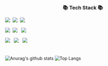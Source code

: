<!-- ![header](https://capsule-render.vercel.app/api?type=waving&color=auto&height=300&section=header&text=☘️Profile☘️&fontSize=30) -->
<!-- <br/>
<br/>
<br/>
<br/>
<br/>
<h3 align="center">📚 Tech Stack 📚</h3>
<p align="center">
  <img src="https://img.shields.io/badge/Java-007396?style=flat-square&logo=Java&logoColor=white"/></a>&nbsp
  <img src="https://img.shields.io/badge/Javascript-ffb13b?style=flat-square&logo=javascript&logoColor=white"/></a>&nbsp 
  <br>
  <img src="https://img.shields.io/badge/Spring-6DB33F?style=flat-square&logo=Spring&logoColor=white"/></a>&nbsp
  <img src="https://img.shields.io/badge/SpringBoot-6DB33F?style=flat-square&logo=SpringBoot&logoColor=white"/></a>&nbsp 
  <img src="https://img.shields.io/badge/Node.js-339933?style=flat-square&logo=Node.js&logoColor=white"/></a>&nbsp
  <br>
  <img src="https://img.shields.io/badge/Mysql-E6B91E?style=flat-square&logo=MySql&logoColor=white"/></a>&nbsp 
  <img src="https://img.shields.io/badge/Docker-2496ED?style=flat-square&logo=Docker&logoColor=white"/></a>&nbsp 
  <img src="https://img.shields.io/badge/#F80000?style=flat-square&logo=Docker&logoColor=white"/></a>&nbsp 
</p> -->

<!-- <h3 align="center">🌈 Follow Me 🌈</h3> -->
<!-- <p align="center"> -->
<!--   <a href="https://velog.io/@hyeinisfree"><img src="https://img.shields.io/badge/Tech%20Blog-11B48A?style=flat-square&logo=Vimeo&logoColor=white&link=https://velog.io/@hyeinisfree"/></a>&nbsp -->
<!--   <a href="https://www.instagram.com/dev.dobby/"><img src="https://img.shields.io/badge/Instagram-E4405F?style=flat-square&logo=Instagram&logoColor=white&link=https://www.instagram.com/hye_inisfree/"/></a>&nbsp -->
<!--   <a href="mailto:kimhyein7110@gmail.com"><img src="https://img.shields.io/badge/Gmail-d14836?style=flat-square&logo=Gmail&logoColor=white&link=kimhyein7110@gmail.com"/></a> -->
<!-- </p> -->
<!-- <br/>
<br/>
<br/>
<br/>
<br/> -->

<!-- ![Anurag's GitHub stats](https://github-readme-stats.vercel.app/api?username=soyajo&show_icons=true&theme=radical) -->



<!-- <div align="center">
<h3>🐳 Me 🐳</h3> -->
<!-- <p><a href="https://eunhee-programming.tistory.com/" target="_blank"><img src="https://img.shields.io/badge/BLOG-EA4AAA?style=flat&logo=GitHub Sponsors&logoColor=white"/></a></p> -->
<!-- <p>Hi There! I'm a BackEnd developer.</p>
<p> My main skills are Java, Spring, SpringBoot, Node.js, JavaScript</p> -->
<!-- <p>I'm a persistent person, who study hard day and night for be a good developer.🥰</p> -->
  
<!-- #
<h3>❤️ I love...</h3>
<p>💪Exercise,&nbsp;&nbsp;🖥Youtube,&nbsp;&nbsp;💻Programming,&nbsp;&nbsp;🎥Movies,&nbsp;&nbsp;🎮Games</p>
  
# -->
<h3 align="center">📚 Tech Stack 📚</h3>
<p>
  
  <img src="https://img.shields.io/badge/Java-007396?style=flat-square&logo=Java&logoColor=white"/>&nbsp;
  <img src="https://img.shields.io/badge/Spring-6DB33F?style=flat-square&logo=Spring&logoColor=white"/>&nbsp;
  <img src="https://img.shields.io/badge/SpringBoot-6DB33F?style=flat-square&logo=SpringBoot&logoColor=white"/>&nbsp;

<!--   <img src="https://img.shields.io/badge/HTML5-E34F26?style=flat&logo=html5&logoColor=white"/>&nbsp;&nbsp; -->
<!--   <img src="https://img.shields.io/badge/CSS3-1572B6?style=flat&logo=css3&logoColor=white"/>&nbsp;&nbsp; -->
<!--   <img src="https://img.shields.io/badge/Scss-green?style=flat&logo=Sass&logoColor=CC6699"/>&nbsp;&nbsp; -->
<!--   <img src="https://img.shields.io/badge/JavaScript-gray?style=flat&logo=JavaScript&logoColor=F7DF1E"/>&nbsp;&nbsp; -->
<!--   <img src="https://img.shields.io/badge/React-white?style=flat&logo=React&logoColor=61DAFB"/>&nbsp;&nbsp; -->
<!--   <img src="https://img.shields.io/badge/TypeScript-3178C6?style=flat&logo=TypeScript&logoColor=white"/>&nbsp;&nbsp; -->
<!--   <img src="https://img.shields.io/badge/Redux-pink?style=flat&logo=Redux&logoColor=764ABC"/> -->
</p>

<p>
  <img src="https://img.shields.io/badge/Javascript-ffb13b?style=flat-square&logo=javascript&logoColor=white"/ >&nbsp;
  <img src="https://img.shields.io/badge/Node.js-c2c5c5?style=flat&logo=Node.js&logoColor=339933"/>&nbsp;&nbsp;
  <img src="https://img.shields.io/badge/MySQL-f1d8d9?style=flat&logo=MySQL&logoColor=4479A1"/>&nbsp;&nbsp;
<!--   <img src="https://img.shields.io/badge/Bootstrap-yellow?style=flat&logo=Bootstrap&logoColor=7952B3"/> -->
</p>

<p>
<!--   <img src="https://img.shields.io/badge/Notion-b4f5bd?style=flat&logo=Notion&logoColor=black"/>&nbsp;&nbsp; -->
  <img src="https://img.shields.io/badge/GitHub-gray?style=flat&logo=GitHub&logoColor=black"/>&nbsp;&nbsp;
  <img src="https://img.shields.io/badge/Git-blue?style=flat&logo=Git&logoColor=F05032"/>&nbsp;&nbsp;
  <img src="https://img.shields.io/badge/Docker-2496ED?style=flat-square&logo=Docker&logoColor=white"/>&nbsp;
</p>
  
#
![Anurag's github stats](https://github-readme-stats.vercel.app/api?username=soyajo&show_icons=true&theme=tokyonight)
![Top Langs](https://github-readme-stats.vercel.app/api/top-langs/?username=soyajo&layout=compact&theme=tokyonight)

</div>




